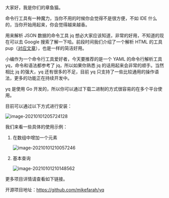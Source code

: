 大家好，我是你们的章鱼猫。

命令行工具有一种魔力，当你不用的时候你会觉得不是很方便，不如 IDE 什么的，当你开始用起来，你会觉得越来越香。

用来解析 JSON 数据的命令工具 jq 想必大家应该知道，非常的好用，不知道的现在可以去 Google 搜索了解一下哈。前段时间我们介绍了一个解析 HTML 的工具 pup（[对应文章](https://mp.weixin.qq.com/s?__biz=MzA3MzE4ODY0Mg==&mid=2455987054&idx=1&sn=8cc0c4a0a786cee38f6401a2b547f00e&chksm=88851723bff29e350b2b192591edb814b5b15926e10a49c39b479e7243178c3a028d86b625be&token=353518328&lang=zh_CN#rd)），也是一样的简洁好用。

小编作为一个命令行工具爱好者，今天要推荐的是一个 YAML 的命令行解析工具 yq，命令和语法都参考了 jq，所以如果你熟悉 jq 的话用起来会非常的顺手。当然相比 jq 的强大，yq 还有很多的不足，目前 yq 只支持了一些比较通用的操作语法，更多的功能正在持续开发中。

yq 是使用 Go 开发的，所以你可以通过下载二进制的方式很容易的在多个平台使用。

目前可以通过以下方式进行安装：

![image-20210101205724128](https://7465-test-3c9b5e-books-1301492295.tcb.qcloud.la/images/compress_image-20210101205724128.png)

我们来看一些具体的使用示例：

1. 在数组中增加一个元素

   ![image-20210101210057246](https://7465-test-3c9b5e-books-1301492295.tcb.qcloud.la/images/compress_image-20210101210055977.png)

2. 基本查询

   ![image-20210101210148562](https://7465-test-3c9b5e-books-1301492295.tcb.qcloud.la/images/compress_image-20210101210148562.png)

更多项目详情请查看如下链接。

开源项目地址：https://github.com/mikefarah/yq